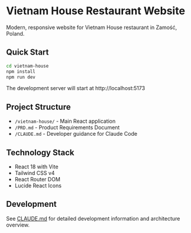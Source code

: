 # Vietnam House Restaurant Website

Modern, responsive website for Vietnam House restaurant in Zamość, Poland.

## Quick Start

```bash
cd vietnam-house
npm install
npm run dev
```

The development server will start at http://localhost:5173

## Project Structure

- `/vietnam-house/` - Main React application
- `/PRD.md` - Product Requirements Document
- `/CLAUDE.md` - Developer guidance for Claude Code

## Technology Stack

- React 18 with Vite
- Tailwind CSS v4
- React Router DOM
- Lucide React Icons

## Development

See [CLAUDE.md](./CLAUDE.md) for detailed development information and architecture overview.